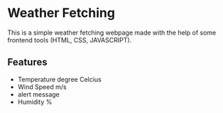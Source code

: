 # Weather Fetching

This is a simple weather fetching webpage made with the help of some frontend tools (HTML, CSS, JAVASCRIPT). 


## Features

- Temperature degree Celcius
- Wind Speed m/s
- alert message
- Humidity %
